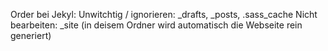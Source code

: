 Order bei Jekyl:
Unwitchtig / ignorieren: _drafts, _posts, .sass_cache
Nicht bearbeiten: _site (in deisem Ordner wird automatisch die Webseite rein generiert)
